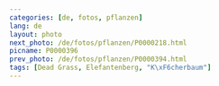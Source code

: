 ```yaml
---
categories: [de, fotos, pflanzen]
lang: de
layout: photo
next_photo: /de/fotos/pflanzen/P0000218.html
picname: P0000396
prev_photo: /de/fotos/pflanzen/P0000394.html
tags: [Dead Grass, Elefantenberg, "K\xF6cherbaum"]
---
```

